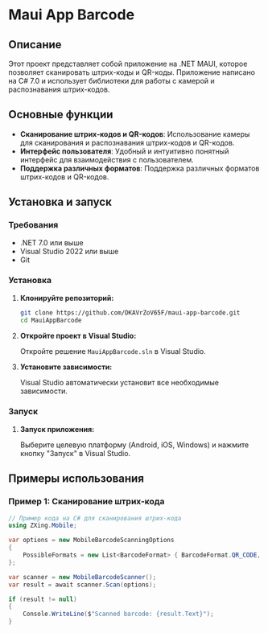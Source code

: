 # Maui App Barcode

## Описание

Этот проект представляет собой приложение на .NET MAUI, которое позволяет сканировать штрих-коды и QR-коды. Приложение написано на C# 7.0 и использует библиотеки для работы с камерой и распознавания штрих-кодов.

## Основные функции

- **Сканирование штрих-кодов и QR-кодов**: Использование камеры для сканирования и распознавания штрих-кодов и QR-кодов.
- **Интерфейс пользователя**: Удобный и интуитивно понятный интерфейс для взаимодействия с пользователем.
- **Поддержка различных форматов**: Поддержка различных форматов штрих-кодов и QR-кодов.

## Установка и запуск

### Требования

- .NET 7.0 или выше
- Visual Studio 2022 или выше
- Git

### Установка

1. **Клонируйте репозиторий:**

    ```sh
    git clone https://github.com/DKAVrZoV65F/maui-app-barcode.git
    cd MauiAppBarcode
    ```

2. **Откройте проект в Visual Studio:**

    Откройте решение `MauiAppBarcode.sln` в Visual Studio.

3. **Установите зависимости:**

    Visual Studio автоматически установит все необходимые зависимости.

### Запуск

1. **Запуск приложения:**

    Выберите целевую платформу (Android, iOS, Windows) и нажмите кнопку "Запуск" в Visual Studio.

## Примеры использования

### Пример 1: Сканирование штрих-кода

```csharp
// Пример кода на C# для сканирования штрих-кода
using ZXing.Mobile;

var options = new MobileBarcodeScanningOptions
{
    PossibleFormats = new List<BarcodeFormat> { BarcodeFormat.QR_CODE, BarcodeFormat.EAN_13 }
};

var scanner = new MobileBarcodeScanner();
var result = await scanner.Scan(options);

if (result != null)
{
    Console.WriteLine($"Scanned barcode: {result.Text}");
}
```
